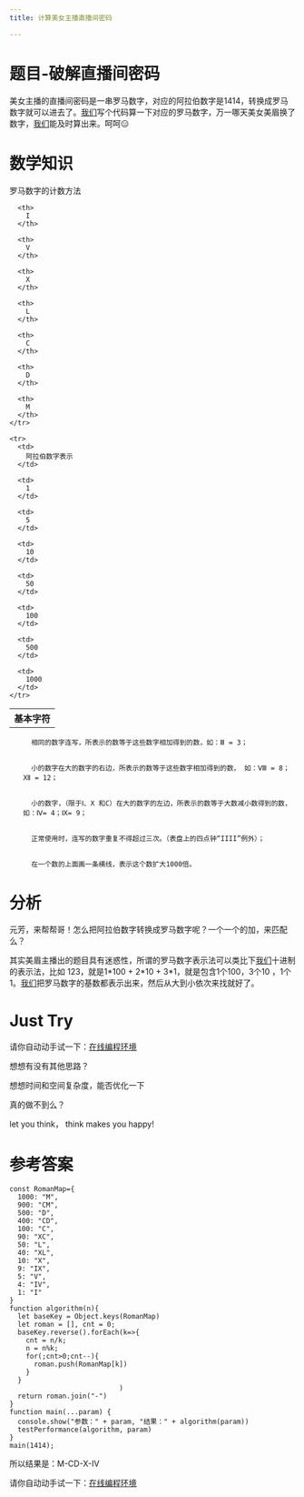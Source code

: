 ```yaml
---
title: 计算美女主播直播间密码

---
```


# 题目-破解直播间密码

美女主播的直播间密码是一串罗马数字，对应的阿拉伯数字是1414，转换成罗马数字就可以进去了。[我们](https://www.w3cdoc.com)写个代码算一下对应的罗马数字，万一哪天美女美眉换了数字，[我们](https://www.w3cdoc.com)能及时算出来。呵呵&#x1f611;

# 数学知识

<div>
罗马数字的计数方法
  
  <table class="table table-striped-white table-bordered" data-anchor-id="nflt">
    <tr>
      <th>
        基本字符
      </th>

      <th>
        I
      </th>
      
      <th>
        V
      </th>
      
      <th>
        X
      </th>
      
      <th>
        L
      </th>
      
      <th>
        C
      </th>
      
      <th>
        D
      </th>
      
      <th>
        M
      </th>
    </tr>
    
    <tr>
      <td>
        阿拉伯数字表示
      </td>
      
      <td>
        1
      </td>
      
      <td>
        5
      </td>
      
      <td>
        10
      </td>
      
      <td>
        50
      </td>
      
      <td>
        100
      </td>
      
      <td>
        500
      </td>
      
      <td>
        1000
      </td>
    </tr>
  </table>
  <ol data-anchor-id="5hgc">
    
      相同的数字连写，所表示的数等于这些数字相加得到的数，如：Ⅲ = 3；
    
    
      小的数字在大的数字的右边，所表示的数等于这些数字相加得到的数， 如：Ⅷ = 8；Ⅻ = 12；
    
    
      小的数字，（限于Ⅰ、X 和C）在大的数字的左边，所表示的数等于大数减小数得到的数，如：Ⅳ= 4；Ⅸ= 9；
    
    
      正常使用时，连写的数字重复不得超过三次。（表盘上的四点钟“IIII”例外）；
    
    
      在一个数的上面画一条横线，表示这个数扩大1000倍。
    
  </ol>
</div>

# 分析

元芳，来帮帮哥！怎么把阿拉伯数字转换成罗马数字呢？一个一个的加，来匹配么？

其实美眉主播出的题目具有迷惑性，所谓的罗马数字表示法可以类比下[我们](https://www.w3cdoc.com)十进制的表示法，比如 123，就是1\*100 + 2\*10 + 3*1，就是包含1个100，3个10 ，1个1。[我们](https://www.w3cdoc.com)把罗马数字的基数都表示出来，然后从大到小依次来找就好了。



# Just Try

请你自动动手试一下：[在线编程环境][1]

想想有没有其他思路？

想想时间和空间复杂度，能否优化一下

真的做不到么？

let you think， think makes you happy!



# 参考答案

```
const RomanMap={
  1000: "M",
  900: "CM",
  500: "D",
  400: "CD",
  100: "C",
  90: "XC",
  50: "L",
  40: "XL",
  10: "X",
  9: "IX",
  5: "V",
  4: "IV",
  1: "I"
}
function algorithm(n){
  let baseKey = Object.keys(RomanMap)
  let roman = [], cnt = 0;
  baseKey.reverse().forEach(k=>{
    cnt = n/k;
    n = n%k;
    for(;cnt>0;cnt--){
      roman.push(RomanMap[k])
    }
  }
                           )
  return roman.join("-")
}
function main(...param) {
  console.show("参数：" + param, "结果：" + algorithm(param))
  testPerformance(algorithm, param)
}
main(1414);
```

所以结果是：M-CD-X-IV

请你自动动手试一下：[在线编程环境][2]

 [1]: https://www.f2e123.com/code?code=algorithm&pid=4257
 [2]: https://www.f2e123.com/code?pid=4257
